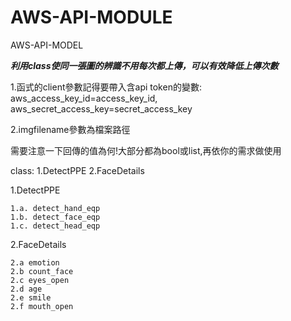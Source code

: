 # AWS-API-MODULE
AWS-API-MODEL

***利用class使同一張圖的辨識不用每次都上傳，可以有效降低上傳次數***

1.函式的client參數記得要帶入含api token的變數:
    aws_access_key_id=access_key_id,
    aws_secret_access_key=secret_access_key

2.imgfilename參數為檔案路徑

需要注意一下回傳的值為何!大部分都為bool或list,再依你的需求做使用


class:  1.DetectPPE 2.FaceDetails

  1.DetectPPE
  
    1.a. detect_hand_eqp
    1.b. detect_face_eqp
    1.c. detect_head_eqp 

  2.FaceDetails
  
    2.a emotion
    2.b count_face
    2.c eyes_open
    2.d age
    2.e smile
    2.f mouth_open
